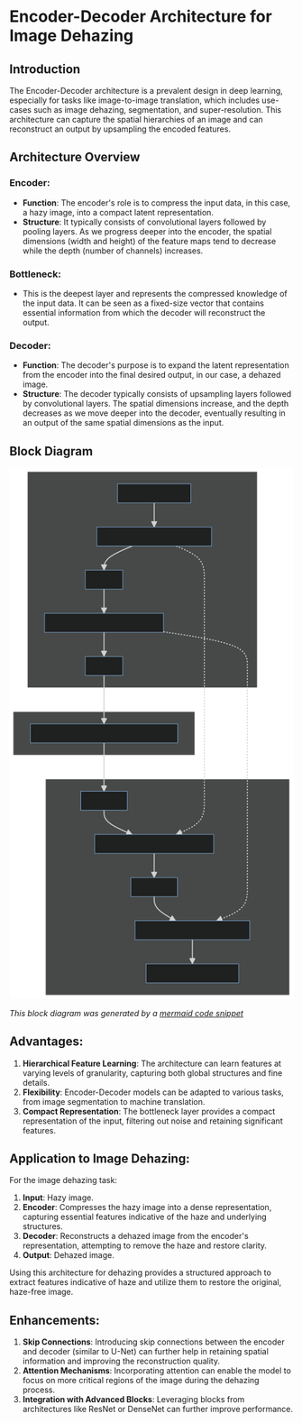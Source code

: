 # Encoder-Decoder Architecture for Image Dehazing

## Introduction

The Encoder-Decoder architecture is a prevalent design in deep learning, especially for tasks like image-to-image translation, which includes use-cases such as image dehazing, segmentation, and super-resolution. This architecture can capture the spatial hierarchies of an image and can reconstruct an output by upsampling the encoded features.

## Architecture Overview

### Encoder:

- **Function**: The encoder's role is to compress the input data, in this case, a hazy image, into a compact latent representation.
- **Structure**: It typically consists of convolutional layers followed by pooling layers. As we progress deeper into the encoder, the spatial dimensions (width and height) of the feature maps tend to decrease while the depth (number of channels) increases.

### Bottleneck:

- This is the deepest layer and represents the compressed knowledge of the input data. It can be seen as a fixed-size vector that contains essential information from which the decoder will reconstruct the output.

### Decoder:

- **Function**: The decoder's purpose is to expand the latent representation from the encoder into the final desired output, in our case, a dehazed image.
- **Structure**: The decoder typically consists of upsampling layers followed by convolutional layers. The spatial dimensions increase, and the depth decreases as we move deeper into the decoder, eventually resulting in an output of the same spatial dimensions as the input.

## Block Diagram

![block-diagram-for-encoder-decoder-cnn-architecture](./../../public/encoder-decoder-architecture.svg)

*This block diagram was generated by a [mermaid code snippet](./../../utils/block-diagram.mmd)*


## Advantages:

1. **Hierarchical Feature Learning**: The architecture can learn features at varying levels of granularity, capturing both global structures and fine details.
2. **Flexibility**: Encoder-Decoder models can be adapted to various tasks, from image segmentation to machine translation.
3. **Compact Representation**: The bottleneck layer provides a compact representation of the input, filtering out noise and retaining significant features.

## Application to Image Dehazing:

For the image dehazing task:

1. **Input**: Hazy image.
2. **Encoder**: Compresses the hazy image into a dense representation, capturing essential features indicative of the haze and underlying structures.
3. **Decoder**: Reconstructs a dehazed image from the encoder's representation, attempting to remove the haze and restore clarity.
4. **Output**: Dehazed image.

Using this architecture for dehazing provides a structured approach to extract features indicative of haze and utilize them to restore the original, haze-free image.

## Enhancements:

1. **Skip Connections**: Introducing skip connections between the encoder and decoder (similar to U-Net) can further help in retaining spatial information and improving the reconstruction quality.
2. **Attention Mechanisms**: Incorporating attention can enable the model to focus on more critical regions of the image during the dehazing process.
3. **Integration with Advanced Blocks**: Leveraging blocks from architectures like ResNet or DenseNet can further improve performance.

